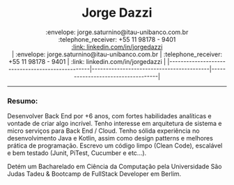<div align="center">
  <h1>Jorge Dazzi</h1>
</div>
<div align="center">  
  <div>:envelope: jorge.saturnino@itau-unibanco.com.br</div>
  <div>	:telephone_receiver: +55 11 98178 - 9401</div>
  <div><a href="linkedin.com/in/jorgedazzi">:link: linkedin.com/in/jorgedazzi</a></div>
</div>
<div align="center">
| :envelope: jorge.saturnino@itau-unibanco.com.br | :telephone_receiver: +55 11 98178 - 9401 | :link: linkedin.com/in/jorgedazzi |
|-------------------------------------------------|------------------------------------------|-----------------------------------|
</div>

---

### Resumo:
Desenvolver Back End por +6 anos, com fortes habilidades analíticas e vontade de criar algo incrível. Tenho interesse em arquitetura de sistema e micro serviços para Back End / Cloud. Tenho sólida experiência no desenvolvimento Java e Kotlin, assim como design patterns e melhores prática de programação. Escrevo um código limpo (Clean Code), escalável e bem testado (Junit, PiTest, Cucumber e etc...).

Detém um Bacharelado em Ciência da Computação pela Universidade São Judas Tadeu & Bootcamp de FullStack Developer em Berlim.


